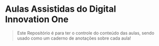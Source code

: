 # Aulas Assistidas do Digital Innovation One

> Este Repositório é para ter o controle do conteúdo das aulas, sendo usado como um caderno de anotações sobre cada aula!

